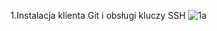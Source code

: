 1.Instalacja klienta Git i obsługi kluczy SSH
![1a](https://user-images.githubusercontent.com/58219271/150863772-170c1056-1c4d-4b78-becf-8c6181343e57.JPG)
